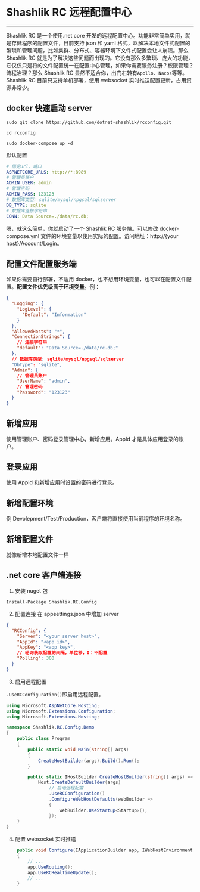 # Shashlik RC 远程配置中心

---

Shashlik RC 是一个使用.net core 开发的远程配置中心。功能非常简单实用，就是存储程序的配置文件，目前支持 json 和 yaml 格式，以解决本地文件式配置的繁琐和管理问题，比如集群、分布式、容器环境下文件式配置会让人崩溃。那么 Shashlik RC 就是为了解决这些问题而出现的。它没有那么多繁琐、庞大的功能，它仅仅只是将的文件配置统一在配置中心管理，如果你需要服务注册？权限管理？流程治理？那么 Shashlik RC 显然不适合你，出门右转有`Apollo`、`Nacos`等等。Shashlik RC 目前只支持单机部署，使用 websocket 实时推送配置更新，占用资源非常少。

## docker 快速启动 server

```
sudo git clone https://github.com/dotnet-shashlik/rcconfig.git

cd rcconfig

sudo docker-compose up -d
```

默认配置

```yaml
# 绑定url、端口
ASPNETCORE_URLS: http://*:8989
# 管理员账户
ADMIN_USER: admin
# 管理密码
ADMIN_PASS: 123123
# 数据库类型: sqlite/mysql/npgsql/sqlserver
DB_TYPE: sqlite
# 数据库连接字符串
CONN: Data Source=./data/rc.db;
```

嗯，就这么简单，你就启动了一个 Shashlik RC 服务端。可以修改 docker-compose.yml 文件的环境变量以使用实际的配置。访问地址：http://{your host}/Account/Login。

## 配置文件配置服务端

如果你需要自行部署，不适用 docker，也不想用环境变量，也可以在配置文件配置。**配置文件优先级高于环境变量**。例：

```json
{
  "Logging": {
    "LogLevel": {
      "Default": "Information"
    }
  },
  "AllowedHosts": "*",
  "ConnectionStrings": {
    // 连接字符串
    "default": "Data Source=./data/rc.db;"
  },
  // 数据库类型: sqlite/mysql/npgsql/sqlserver
  "DbType": "sqlite",
  "Admin": {
    // 管理员账户
    "UserName": "admin",
    // 管理密码
    "Password": "123123"
  }
}
```

## 新增应用

使用管理账户、密码登录管理中心，新增应用。AppId 才是具体应用登录的账户。

## 登录应用

使用 AppId 和新增应用时设置的密码进行登录。

## 新增配置环境

例 Devolepment/Test/Production，客户端将直接使用当前程序的环境名称。

## 新增配置文件

就像新增本地配置文件一样

## .net core 客户端连接

1. 安装 nuget 包

```
Install-Package Shashlik.RC.Config

```

2. 配置连接
   在 appsettings.json 中增加 server

```json
{
  "RCConfig": {
    "Server": "<your server host>",
    "AppId": "<app id>",
    "AppKey": "<app key>",
    // 轮询获取配置的间隔，单位秒，0：不配置
    "Polling": 300
  }
}
```

3. 启用远程配置

`.UseRCConfiguration()`即启用远程配置。

```c#
using Microsoft.AspNetCore.Hosting;
using Microsoft.Extensions.Configuration;
using Microsoft.Extensions.Hosting;

namespace Shashlik.RC.Config.Demo
{
    public class Program
    {
        public static void Main(string[] args)
        {
            CreateHostBuilder(args).Build().Run();
        }

        public static IHostBuilder CreateHostBuilder(string[] args) =>
            Host.CreateDefaultBuilder(args)
                // 启动远程配置
                .UseRCConfiguration()
                .ConfigureWebHostDefaults(webBuilder =>
                {
                    webBuilder.UseStartup<Startup>();
                });
    }
}
```

4. 配置 websocket 实时推送

```c#
    public void Configure(IApplicationBuilder app, IWebHostEnvironment env)
    {
        // ...
        app.UseRouting();
        app.UseRCRealTimeUpdate();
        // ...
    }
```
